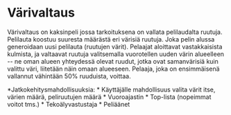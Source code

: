 # Värivaltaus

Värivaltaus on kaksinpeli jossa tarkoituksena on vallata pelilaudalta ruutuja. Pelilauta koostuu suuresta määrästä eri värisiä ruutuja. Joka pelin alussa generoidaan uusi pelilauta (ruutujen värit). Pelaajat aloittavat vastakkaisista kulmista, ja valtaavat ruutuja valitsemalla vuorotellen uuden värin alueelleen -- ne oman alueen yhteydessä olevat ruudut, jotka ovat samanvärisiä kuin valittu väri, liitetään näin omaan alueeseen. Pelaaja, joka on ensimmäisenä vallannut vähintään 50% ruuduista, voittaa.

*Jatkokehitysmahdollisuuksia:
	* Käyttäjälle mahdollisuus valita värit itse, värien määrä, peliruutujen määrä
    * Vuoroajastin
    * Top-lista (nopeimmat voitot tms.)
    * Tekoälyvastustaja
    * Peliäänet
